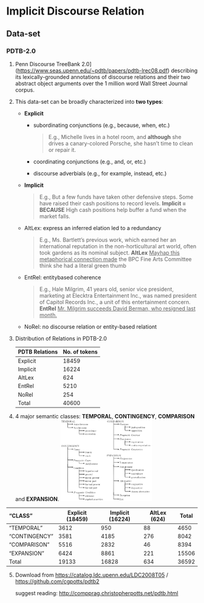 # Implicit Discourse Relation

## Data-set

### PDTB-2.0

1. Penn Discourse TreeBank 2.0](https://www.seas.upenn.edu/~pdtb/papers/pdtb-lrec08.pdf) describing its lexically-grounded annotations of discourse relations and their two abstract object arguments over the 1 million word Wall Street Journal corpus. 

2. This data-set can be broadly characterized into __two types__: 
   * **Explicit**

     *  subordinating conjunctions (e.g., because, when, etc.)

         > E.g., Michelle lives in a hotel room, and **although** she drives a canary-colored Porsche, she hasn’t time to clean or repair it.

     *   coordinating conjunctions (e.g., and, or, etc.)

     *  discourse adverbials (e.g., for example, instead, etc.)
   * **Implicit**
     > E.g., But a few funds have taken other defensive steps. Some have raised their cash positions to record levels. **Implicit = BECAUSE** High cash positions help buffer a fund when the market falls.

   * AltLex: express an inferred elation led to a redundancy
     > E.g., Ms. Bartlett’s previous work, which earned her an international reputation in the non-horticultural art world, often took gardens as its nominal subject. **AltLex** <u>Mayhap this metaphorical connection made</u> the BPC Fine Arts Committee think she had a literal green thumb
   * EntRel: entitybased coherence

      > E.g., Hale Milgrim, 41 years old, senior vice president, marketing at Elecktra Entertainment Inc., was named president of Capitol Records Inc., a unit of this entertainment concern. **EntRel** <u>Mr. Milgrim succeeds David Berman, who resigned last month.</u>

   * NoRel: no discourse relation or entity-based relationt

3. Distribution of Relations in PDTB-2.0

   | PDTB Relations | No. of tokens |
   | :------------- | :------------ |
   | Explicit       | 18459         |
   | Implicit       | 16224         |
   | AltLex         | 624           |
   | EntRel         | 5210          |
   | NoRel          | 254           |
   | Total          | 40600         |

4. 4 major semantic classes: **TEMPORAL**, **CONTINGENCY**, **COMPARISON** and **EXPANSION**.
   <img src="semantic-classes.PNG" width="50%" height="50%">

| “CLASS”       | Explicit (18459) | Implicit (16224) | AltLex (624) | Total |
| :------------ | ---------------- | ---------------- | ------------ | ----- |
| “TEMPORAL”    | 3612             | 950              | 88           | 4650  |
| “CONTINGENCY” | 3581             | 4185             | 276          | 8042  |
| “COMPARISON”  | 5516             | 2832             | 46           | 8394  |
| “EXPANSION”   | 6424             | 8861             | 221          | 15506 |
| Total         | 19133            | 16828            | 634          | 36592 |


5. Download from https://catalog.ldc.upenn.edu/LDC2008T05 / https://github.com/cgpotts/pdtb2

   suggest reading:  http://compprag.christopherpotts.net/pdtb.html

   ​
